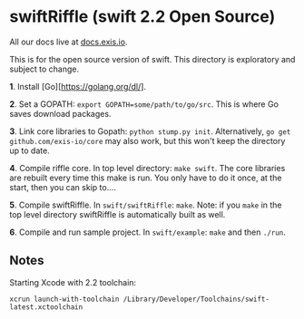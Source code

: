 # swiftRiffle (swift 2.2 Open Source)

All our docs live at [docs.exis.io](http://docs.exis.io). 

This is for the open source version of swift. This directory is exploratory and subject to change. 

**1**. Install [Go][https://golang.org/dl/].

**2**. Set a GOPATH: `export GOPATH=some/path/to/go/src`. This is where Go saves download packages. 

**3**. Link core libraries to Gopath: `python stump.py init`. Alternatively, `go get github.com/exis-io/core` may also work, but this won't keep the directory up to date. 

**4**. Compile riffle core. In top level directory: `make swift`. The core libraries are rebuilt every time this make is run. You only have to do it once, at the start, then you can skip to....

**5**. Compile swiftRiffle. In `swift/swiftRiffle`: `make`. Note: if you `make` in the top level directory swiftRiffle is automatically built as well. 

**6**. Compile and run sample project. In `swift/example`: `make` and then `./run`. 


## Notes

Starting Xcode with 2.2 toolchain: 

```
xcrun launch-with-toolchain /Library/Developer/Toolchains/swift-latest.xctoolchain
```
